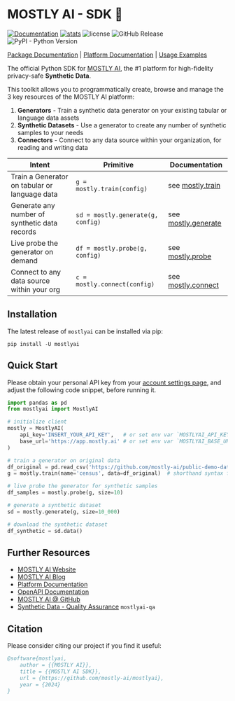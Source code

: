 # MOSTLY AI - SDK 🚀

[![Documentation](https://img.shields.io/badge/docs-latest-green)](https://mostly-ai.github.io/mostlyai/) [![stats](https://pepy.tech/badge/mostlyai)](https://pypi.org/project/mostlyai/) ![license](https://img.shields.io/github/license/mostly-ai/mostlyai) ![GitHub Release](https://img.shields.io/github/v/release/mostly-ai/mostlyai) ![PyPI - Python Version](https://img.shields.io/pypi/pyversions/mostlyai)

[Package Documentation](https://mostly-ai.github.io/mostlyai/) | [Platform Documentation](https://mostly.ai/docs) | [Usage Examples](https://mostly-ai.github.io/mostlyai/api_client/)

The official Python SDK for [MOSTLY AI](https://app.mostly.ai/), the #1 platform for high-fidelity privacy-safe **Synthetic Data**. 

This toolkit allows you to programmatically create, browse and manage the 3 key resources of the MOSTLY AI platform:

1. **Generators** - Train a synthetic data generator on your existing tabular or language data assets
2. **Synthetic Datasets** - Use a generator to create any number of synthetic samples to your needs
3. **Connectors** - Connect to any data source within your organization, for reading and writing data


| Intent                                        | Primitive                         | Documentation                                                                                                 |
|-----------------------------------------------|-----------------------------------|---------------------------------------------------------------------------------------------------------------|
| Train a Generator on tabular or language data | `g = mostly.train(config)`        | see [mostly.train](https://mostly-ai.github.io/mostlyai/api_client/#mostlyai.client.api.MostlyAI.train)       |
| Generate any number of synthetic data records | `sd = mostly.generate(g, config)` | see [mostly.generate](https://mostly-ai.github.io/mostlyai/api_client/#mostlyai.client.api.MostlyAI.generate) |
| Live probe the generator on demand            | `df = mostly.probe(g, config)`    | see [mostly.probe](https://mostly-ai.github.io/mostlyai/api_client/#mostlyai.client.api.MostlyAI.probe)       |
| Connect to any data source within your org    | `c = mostly.connect(config)`      | see [mostly.connect](https://mostly-ai.github.io/mostlyai/api_client/#mostlyai.client.api.MostlyAI.connect)   |

## Installation

The latest release of `mostlyai` can be installed via pip:

```shell
pip install -U mostlyai
```

## Quick Start

Please obtain your personal API key from your [account settings page](https://app.mostly.ai/settings/api-keys), and adjust the following code snippet, before running it.

```python
import pandas as pd
from mostlyai import MostlyAI

# initialize client
mostly = MostlyAI(
    api_key='INSERT_YOUR_API_KEY',   # or set env var `MOSTLYAI_API_KEY` 
    base_url='https://app.mostly.ai' # or set env var `MOSTLYAI_BASE_URL`
)

# train a generator on original data
df_original = pd.read_csv('https://github.com/mostly-ai/public-demo-data/raw/dev/census/census.csv.gz')
g = mostly.train(name='census', data=df_original)  # shorthand syntax for 1-table config

# live probe the generator for synthetic samples
df_samples = mostly.probe(g, size=10)

# generate a synthetic dataset
sd = mostly.generate(g, size=10_000)

# download the synthetic dataset
df_synthetic = sd.data()
```

## Further Resources

* [MOSTLY AI Website](https://mostly.ai/)
* [MOSTLY AI Blog](https://mostly.ai/blog) 
* [Platform Documentation](https://mostly.ai/docs)
* [OpenAPI Documentation](https://api-docs.mostly.ai/)
* [MOSTLY AI @ GitHub](https://github.com/mostly-ai/)
* [Synthetic Data - Quality Assurance](https://github.com/mostly-ai/mostlyai-qa/) `mostlyai-qa`

## Citation

Please consider citing our project if you find it useful:

```bibtex
@software{mostlyai,
    author = {{MOSTLY AI}},
    title = {{MOSTLY AI SDK}},
    url = {https://github.com/mostly-ai/mostlyai},
    year = {2024}
}
```
